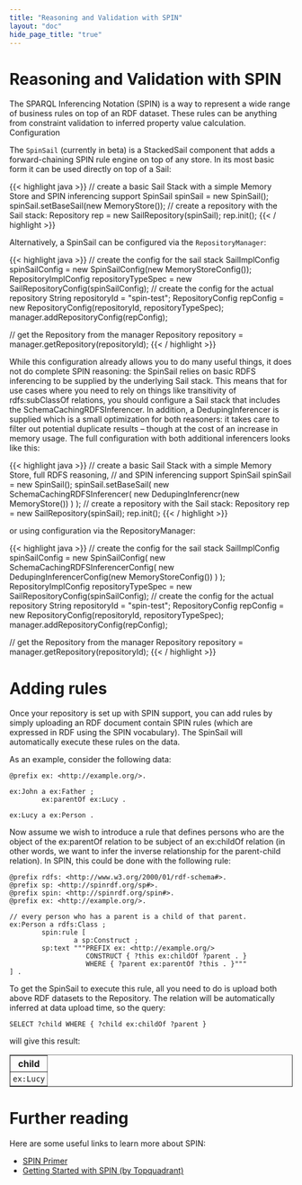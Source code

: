 ```yaml
---
title: "Reasoning and Validation with SPIN"
layout: "doc"
hide_page_title: "true"
---
```


# Reasoning and Validation with SPIN

The SPARQL Inferencing Notation (SPIN) is a way to represent a wide range of business rules on top of an RDF dataset. These rules can be anything from constraint validation to inferred property value calculation. Configuration

The `SpinSail` (currently in beta) is a StackedSail component that adds a forward-chaining SPIN rule engine on top of any store. In its most basic form it can be used directly on top of a Sail:

{{< highlight java >}}
// create a basic Sail Stack with a simple Memory Store and SPIN inferencing support
SpinSail spinSail = new SpinSail();
spinSail.setBaseSail(new MemoryStore());
// create a repository with the Sail stack:
Repository rep = new SailRepository(spinSail);
rep.init();
{{< / highlight >}}

Alternatively, a SpinSail can be configured via the `RepositoryManager`:

{{< highlight java >}}
// create the config for the sail stack
SailImplConfig spinSailConfig = new SpinSailConfig(new MemoryStoreConfig());
RepositoryImplConfig repositoryTypeSpec = new SailRepositoryConfig(spinSailConfig);
// create the config for the actual repository
String repositoryId = "spin-test";
RepositoryConfig repConfig = new RepositoryConfig(repositoryId, repositoryTypeSpec);
manager.addRepositoryConfig(repConfig);

// get the Repository from the manager
Repository repository = manager.getRepository(repositoryId);
{{< / highlight >}}

While this configuration already allows you to do many useful things, it does not do complete SPIN reasoning: the SpinSail relies on basic RDFS inferencing to be supplied by the underlying Sail stack. This means that for use cases where you need to rely on things like transitivity of rdfs:subClassOf relations, you should configure a Sail stack that includes the SchemaCachingRDFSInferencer. In addition, a DedupingInferencer is supplied which is a small optimization for both reasoners: it takes care to filter out potential duplicate results – though at the cost of an increase in memory usage. The full configuration with both additional inferencers looks like this:

{{< highlight java >}}
// create a basic Sail Stack with a simple Memory Store, full RDFS reasoning,
// and SPIN inferencing support
SpinSail spinSail = new SpinSail();
spinSail.setBaseSail(
        new SchemaCachingRDFSInferencer(
               new DedupingInferencr(new MemoryStore())
        )
);
// create a repository with the Sail stack:
Repository rep = new SailRepository(spinSail);
rep.init();
{{< / highlight >}}

or using configuration via the RepositoryManager:

{{< highlight java >}}
// create the config for the sail stack
SailImplConfig spinSailConfig = new SpinSailConfig(
           new SchemaCachingRDFSInferencerConfig(
                 new DedupingInferencerConfig(new MemoryStoreConfig())
           )
);
RepositoryImplConfig repositoryTypeSpec = new SailRepositoryConfig(spinSailConfig);
// create the config for the actual repository
String repositoryId = "spin-test";
RepositoryConfig repConfig = new RepositoryConfig(repositoryId, repositoryTypeSpec);
manager.addRepositoryConfig(repConfig);

// get the Repository from the manager
Repository repository = manager.getRepository(repositoryId);
{{< / highlight >}}

# Adding rules

Once your repository is set up with SPIN support, you can add rules by simply uploading an RDF document contain SPIN rules (which are expressed in RDF using the SPIN vocabulary). The SpinSail will automatically execute these rules on the data.

As an example, consider the following data:

    @prefix ex: <http://example.org/>.

    ex:John a ex:Father ;
            ex:parentOf ex:Lucy .

    ex:Lucy a ex:Person .

Now assume we wish to introduce a rule that defines persons who are the object of the ex:parentOf relation to be subject of an ex:childOf relation (in other words, we want to infer the inverse relationship for the parent-child relation). In SPIN, this could be done with the following rule:

    @prefix rdfs: <http://www.w3.org/2000/01/rdf-schema#>.
    @prefix sp: <http://spinrdf.org/sp#>.
    @prefix spin: <http://spinrdf.org/spin#>.
    @prefix ex: <http://example.org/>.

    // every person who has a parent is a child of that parent.
    ex:Person a rdfs:Class ;
            spin:rule [
                    a sp:Construct ;
            sp:text """PREFIX ex: <http://example.org/>
                       CONSTRUCT { ?this ex:childOf ?parent . }
                       WHERE { ?parent ex:parentOf ?this . }"""
    ] .

To get the SpinSail to execute this rule, all you need to do is upload both above RDF datasets to the Repository. The relation will be automatically inferred at data upload time, so the query:

    SELECT ?child WHERE { ?child ex:childOf ?parent }

will give this result:
<table border=1>
<tr><th style="padding: 4px">child</th></tr>
<tr><td style="padding: 4px"><code>ex:Lucy</code></td></tr>
</table>

# Further reading

Here are some useful links to learn more about SPIN:

- [SPIN Primer](http://spinrdf.org/spinsquare.html)
- [Getting Started with SPIN (by Topquadrant)](http://www.topquadrant.com/spin/tutorial/)

